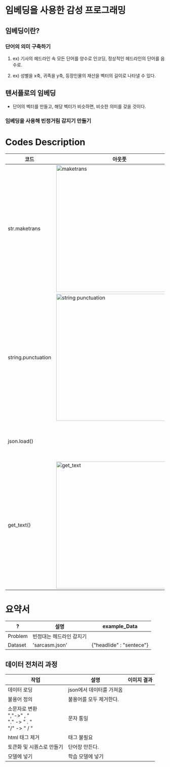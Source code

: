 # 임베딩을 사용한 감성 프로그래밍

## 임베딩이란?

### 단어의 의미 구축하기

1. ex) 기사의 헤드라인 속 모든 단어를 양수로 인코딩, 정상적인 헤드라인의 단어를 음수로.


2. ex) 성별을 x축, 귀족을 y축, 등장인물의 재산을 벡터의 길이로 나타낼 수 있다.

## 텐서플로의 임베딩
- 단어의 벡터를 만들고, 해당 벡터가 비슷하면, 비슷한 의미를 갖을 것이다.

### 임베딩을 사용해 빈정거림 감지기 만들기




# Codes Description
| 코드                 | 아웃풋 | 설명                             |
|--------------------|-----|--------------------------------|
| str.maketrans      |<img width="400" alt="maketrans" src="https://github.com/minseo2000/deeplearningStudy/assets/59526414/e0d1df44-a9e3-43de-92ed-822dad6433d4">| 1인자에서 2인자로 대치하는데, 3인자를 제외하고 대치 |
| string.punctuation | <img width="400" alt="string punctuation" src="https://github.com/minseo2000/deeplearningStudy/assets/59526414/cda131ef-95a3-4a2a-89d6-e250da2ec28a">| 특수 기호 목록 출력                    |
| json.load()        |     | json파일을 로드함.                   |
| get_text()         | <img width="400" alt="get_text" src="https://github.com/minseo2000/deeplearningStudy/assets/59526414/a9db63d5-64b2-4534-8207-5e8d8406e1ad">| html 태그를 제거해서 출력함              |


# 요약서
| ?       | 설명            | example_Data             |
|---------|---------------|--------------------------|
| Problem | 빈정대는 헤드라인 감지기 |                          |
| Dataset | 'sarcasm.json' | {"headlide" : "sentece"} |

## 데이터 전처리 과정
| 작업                                                       | 설명              | 이미지 결과 |
|----------------------------------------------------------|-----------------|--------|
| 데이터 로딩                                                   | json에서 데이터를 가져옴 |        |
| 불용어 정의                                                   | 불용어를 모두 제거한다.   |        |
| 소문자로 변환<br/>","->" , "<br/>"." -> " . "<br/>"/" -> " / " | 문자 통일           |        | 
| html 태그 제거                                               | 태그 불필요          |        |
| 토큰화 및 시퀀스로 만들기                                           | 단어장 만든다.        |        |
| 모델에 넣기                                                   | 학습 모델에 넣기       ||